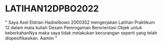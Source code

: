 # LATIHAN12DPBO2022
" Saya Axel Eldrian Hadiwibowo 2000352 mengerjakan Latihan Praktikum 12 dalam mata kuliah Desain Pemrogaman Berorientasi Objek untuk keberkahanNya maka saya tidak melakukan kecurangan seperti yang telah dispesifikasikan. Aamiin "
